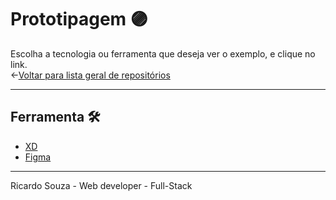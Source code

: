 # Prototipagem 🟣
Escolha a tecnologia ou ferramenta que deseja ver o exemplo, e clique no link.<br> 
←[Voltar para lista geral de repositórios](https://github.com/ricardaonao/Portifolio)


___________________________________________________________________________________________________
## Ferramenta 🛠
* [XD]()
* [Figma]()


___________________________________________________________________________________________________
Ricardo Souza  - Web developer - Full-Stack

